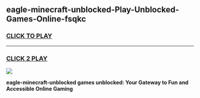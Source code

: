 
## eagle-minecraft-unblocked-Play-Unblocked-Games-Online-fsqkc
<h3>
<a href="https://premium76.site?title=eagle-minecraft-unblocked&ref=25A">CLICK TO PLAY</a></h3>
<hr>

<h3>
<a href="https://premium76.site?title=eagle-minecraft-unblocked&ref=25A">CLICK 2 PLAY</a>
  
</h3>

<a href="https://premium76.site?title=eagle-minecraft-unblocked&ref=25A"><img src="https://clearcache.store/games.png"></a>


**eagle-minecraft-unblocked games unblocked: Your Gateway to Fun and Accessible Online Gaming**
